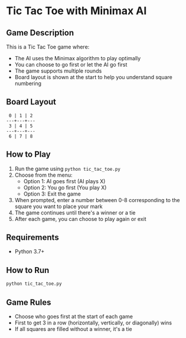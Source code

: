 # Tic Tac Toe with Minimax AI

## Game Description
This is a Tic Tac Toe game where:
- The AI uses the Minimax algorithm to play optimally
- You can choose to go first or let the AI go first
- The game supports multiple rounds
- Board layout is shown at the start to help you understand square numbering

## Board Layout
```
 0 | 1 | 2 
---+---+---
 3 | 4 | 5 
---+---+---
 6 | 7 | 8 
```

## How to Play
1. Run the game using `python tic_tac_toe.py`
2. Choose from the menu:
   - Option 1: AI goes first (AI plays X)
   - Option 2: You go first (You play X)
   - Option 3: Exit the game
3. When prompted, enter a number between 0-8 corresponding to the square you want to place your mark
4. The game continues until there's a winner or a tie
5. After each game, you can choose to play again or exit

## Requirements
- Python 3.7+

## How to Run
```bash
python tic_tac_toe.py
```

## Game Rules
- Choose who goes first at the start of each game
- First to get 3 in a row (horizontally, vertically, or diagonally) wins
- If all squares are filled without a winner, it's a tie
